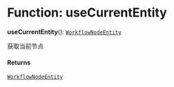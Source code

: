 # Function: useCurrentEntity

**useCurrentEntity**(): [`WorkflowNodeEntity`](/en/auto-docs/free-layout-core/variables/WorkflowNodeEntity-1.md)

获取当前节点

#### Returns

[`WorkflowNodeEntity`](/en/auto-docs/free-layout-core/variables/WorkflowNodeEntity-1.md)
